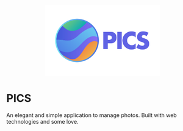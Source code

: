 <div style="text-align:center"><img src ="logo.svg" width="300px"/></div>

# PICS
An elegant and simple application to manage photos. Built with web technologies and some love.
